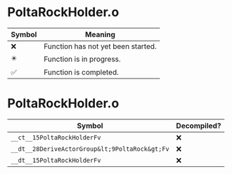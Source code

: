 # PoltaRockHolder.o
| Symbol | Meaning 
| ------------- | ------------- 
| :x: | Function has not yet been started. 
| :eight_pointed_black_star: | Function is in progress. 
| :white_check_mark: | Function is completed. 


# PoltaRockHolder.o
| Symbol | Decompiled? |
| ------------- | ------------- |
| `__ct__15PoltaRockHolderFv` | :x: |
| `__dt__28DeriveActorGroup&lt;9PoltaRock&gt;Fv` | :x: |
| `__dt__15PoltaRockHolderFv` | :x: |

